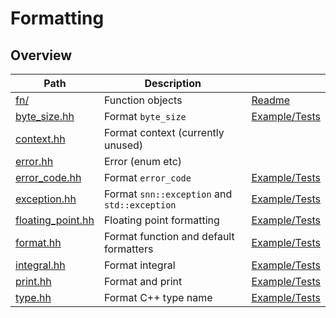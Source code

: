 # Formatting

## Overview

| Path                                    | Description                                  |                                         |
| --------------------------------------- | -------------------------------------------- | --------------------------------------- |
| [fn/](fn)                               | Function objects                             | [Readme](fn#readme)                     |
| [byte\_size.hh](byte_size.hh)           | Format `byte_size`                           | [Example/Tests](byte_size.test.cc)      |
| [context.hh](context.hh)                | Format context (currently unused)            |                                         |
| [error.hh](error.hh)                    | Error (enum etc)                             |                                         |
| [error\_code.hh](error_code.hh)         | Format `error_code`                          | [Example/Tests](error_code.test.cc)     |
| [exception.hh](exception.hh)            | Format `snn::exception` and `std::exception` | [Example/Tests](exception.test.cc)      |
| [floating\_point.hh](floating_point.hh) | Floating point formatting                    | [Example/Tests](floating_point.test.cc) |
| [format.hh](format.hh)                  | Format function and default formatters       | [Example/Tests](format.test.cc)         |
| [integral.hh](integral.hh)              | Format integral                              | [Example/Tests](integral.test.cc)       |
| [print.hh](print.hh)                    | Format and print                             | [Example/Tests](print.test.cc)          |
| [type.hh](type.hh)                      | Format C++ type name                         | [Example/Tests](type.test.cc)           |
